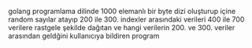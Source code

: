 golang programlama dilinde 1000 elemanlı bir byte dizi oluşturup içine random sayılar atayıp 200 ile 300. indexler arasındaki verileri 400 ile 700 verilere rastgele şekilde dağıtan ve hangi verilerin 200. ve 300. veriler arasından geldğini kullanıcıya bildiren program